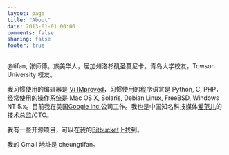 ```yaml
---
layout: page
title: "About"
date: 2013-01-01 00:00
comments: false
sharing: false
footer: true
---
```


@tifan, 张师傅。旅美华人，居加州洛杉矶圣莫尼卡。青岛大学校友，Towson University
校友。

我习惯使用的编辑器是 [Vi IMproved][]，习惯使用的程序语言是 Python, C,
PHP，经常使用的操作系统是 Mac OS X, Solaris, Debian Linux, FreeBSD, Windows NT
5.x。目前我在美国[Google Inc.][]公司工作。我也是中国知名科技媒体[爱范儿][]的技术总监/CTO。

我有一些开源项目，可以在我的[Bitbucket][]上找到。

我的 Gmail 地址是 cheungtifan。

  [Vi IMproved]: https://bitbucket.org/tifan/vimrc
  [Google Inc.]: http://www.google.com/
  [Bitbucket]: http://code.tifan.org/
  [爱范儿]: http://www.ifanr.com/

